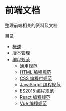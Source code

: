 # 前端文档

整理前端相关的资料及文档

目录

* [概述](README.md)
* [版本管理](ban-ben-guan-li.md)
* [编程规范](bian-cheng-gui-fan/tong-yong-gui-fan.md)
  * [通用规范](bian-cheng-gui-fan/tong-yong-gui-fan.md)
  * [HTML 编程规范](bian-cheng-gui-fan/html-bian-cheng-gui-fan.md)
  * [CSS 编程付规范](bian-cheng-gui-fan/css-bian-cheng-fu-gui-fan.md)
  * [JavaScript 编程规范](bian-cheng-gui-fan/javascript-bian-cheng-gui-fan.md)
  * [ES2015 编程规范](bian-cheng-gui-fan/es2015-bian-cheng-gui-fan.md)
  * [React 编程规范](bian-cheng-gui-fan/react-bian-cheng-gui-fan.md)
  * [Vue 编程规范](bian-cheng-gui-fan/vue-bian-cheng-gui-fan.md)

